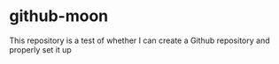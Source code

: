 # github-moon
This repository is a test of whether I can create a Github repository and properly set it up
